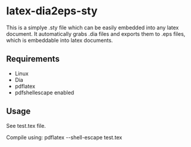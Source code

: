 latex-dia2eps-sty
=================

This is a simplye .sty file which can be easily embedded into any latex document. It automatically grabs .dia files and exports them to .eps files, which is embeddable into latex documents.

Requirements
-------------
* Linux
* Dia
* pdflatex
* pdfshellescape enabled


Usage 
------
See test.tex file.

Compile using:
    pdflatex --shell-escape test.tex
